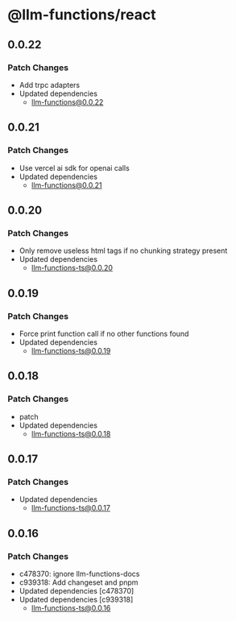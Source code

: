 # @llm-functions/react

## 0.0.22

### Patch Changes

- Add trpc adapters
- Updated dependencies
  - llm-functions@0.0.22

## 0.0.21

### Patch Changes

- Use vercel ai sdk for openai calls
- Updated dependencies
  - llm-functions@0.0.21

## 0.0.20

### Patch Changes

- Only remove useless html tags if no chunking strategy present
- Updated dependencies
  - llm-functions-ts@0.0.20

## 0.0.19

### Patch Changes

- Force print function call if no other functions found
- Updated dependencies
  - llm-functions-ts@0.0.19

## 0.0.18

### Patch Changes

- patch
- Updated dependencies
  - llm-functions-ts@0.0.18

## 0.0.17

### Patch Changes

- Updated dependencies
  - llm-functions-ts@0.0.17

## 0.0.16

### Patch Changes

- c478370: ignore llm-functions-docs
- c939318: Add changeset and pnpm
- Updated dependencies [c478370]
- Updated dependencies [c939318]
  - llm-functions-ts@0.0.16
